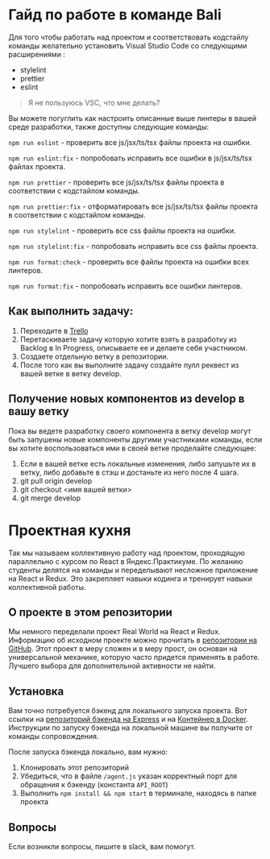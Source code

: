 # Гайд по работе в команде Bali

Для того чтобы работать над проектом и соответствовать кодстайлу команды желательно установить Visual Studio Code со следующими расширениями :

- stylelint
- prettier
- eslint

> Я не пользуюсь VSC, что мне делать?

Вы можете погуглить как настроить описанные выше линтеры в вашей среде разработки, также доступны следующие команды:

`npm run eslint` - проверить все js/jsx/ts/tsx файлы проекта на ошибки.

`npm run eslint:fix` - попробовать исправить все ошибки в js/jsx/ts/tsx файлах проекта.

`npm run prettier` - проверить все js/jsx/ts/tsx файлы проекта в соответствии с кодстайлом команды.

`npm run prettier:fix` - отформатировать все js/jsx/ts/tsx файлы проекта в соответствии с кодстайлом команды.

`npm run stylelint` - проверить все css файлы проекта на ошибки.

`npm run stylelint:fix` - попробовать исправить все css файлы проекта.

`npm run format:check` - проверить все файлы проекта на ошибки всех линтеров.

`npm run format:fix` - попробовать исправить все ошибки линтеров.

## Как выполнить задачу:

1. Переходите в [Trello](https://trello.com/b/WP1awB1i/%D0%BF%D1%80%D0%BE%D0%B5%D0%BA%D1%82%D0%BD%D0%B0%D1%8F-%D0%BA%D1%83%D1%85%D0%BD%D1%8F)
2. Перетаскиваете задачу которую хотите взять в разработку из Backlog в In Progress, описываете ее и делаете себя участником.
3. Создаете отдельную ветку в репозитории.
4. После того как вы выполните задачу создайте пулл реквест из вашей ветке в ветку develop.

## Получение новых компонентов из develop в вашу ветку

Пока вы ведете разработку своего компонента в ветку develop могут быть запушены новые компоненты другими участниками команды, если вы хотите воспользоваться ими в своей ветке проделайте следующее:

1. Если в вашей ветке есть локальные изменения, либо запушьте их в ветку, либо добавьте в стэш и достаньте из него после 4 шага.
2. git pull origin develop
3. git checkout <имя вашей ветки>
4. git merge develop

# Проектная кухня

Так мы называем коллективную работу над проектом, проходящую параллельно с курсом по React в Яндекс.Практикуме. По желанию студенты делятся на команды и переделывают несложное приложение на React и Redux. Это закрепляет навыки кодинга и тренирует навыки коллективной работы.

## О проекте в этом репозитории

Мы немного переделали проект Real World на React и Redux. Информацию об исходном проекте можно прочитать в [репозитории на GitHub](https://github.com/gothinkster/react-redux-realworld-example-app). Этот проект в меру сложен и в меру прост, он основан на универсальной механике, которую часто придется применять в работе. Лучшего выбора для дополнительной активности не найти.

## Установка

Вам точно потребуется бэкенд для локального запуска проекта. Вот ссылки на [репозиторий бэкенда на Express](https://github.com/gothinkster/node-express-realworld-example-app) и на [Контейнер в Docker](https://github.com/Yandex-Practicum/react-project-kitchen-backend). Инструкции по запуску бэкенда на локальной машине вы получите от команды сопровождения.

После запуска бэкенда локально, вам нужно:

1. Клонировать этот репозиторий
2. Убедиться, что в файле `/agent.js` указан корректный порт для обращения к бэкенду (константа `API_ROOT`)
3. Выполнить `npm install && npm start` в терминале, находясь в папке проекта

## Вопросы

Если возникли вопросы, пишите в slack, вам помогут.

